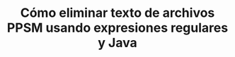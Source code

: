 ---
############################# Static ############################
layout: "auto-gen-gist"
draft: false
path: "es/redaction/java/regex/ppsm"
otherformats: CSV DOC DOCM DOCX DOT DOTM DOTX PDF POT POTM PPS PPSX PPT PPTM PPTX RTF XLS XLSM XLSX XLT XLTM XLTX  

############################# Head ############################
head_title: "Redactar PPSM texto a través de expresiones regulares en Java"
head_description: "La API Java de GroupDocs.Redaction permite a los desarrolladores redactar texto de PDF DOC DOCX RTF XLSX CSV PPT PPTX e imágenes usando expresiones regulares en Java"

############################# Header ############################
title: "Cómo eliminar texto de archivos PPSM usando expresiones regulares y Java"
description: "La API de GroupDocs.Redaction Java permite redactar, ocultar o eliminar texto confidencial de documentos de procesamiento de texto, hojas de trabajo, presentaciones, PDF e imágenes mediante expresiones regulares."

################### SubMenu/Download Button #####################
button:
    enable: true

############################# About ############################
about:
    enable: true
    title: "¿Qué es la desinfección de texto?"
    content: |
        La redacción o desinfección de texto es el proceso de eliminar el texto o la información confidencial o no deseada de los documentos digitales y dejar intacto el resto del documento o párrafo que lo contiene. La redacción ayuda a los usuarios, así como a la organización, a proteger su información confidencial ocultándola o eliminándola de forma permanente. Usando la API GroupDocs.Redaction Java, los usuarios ahora pueden redactar, ocultar o eliminar texto confidencial de documentos de procesamiento de texto, hojas de trabajo, presentaciones, PDF y archivos de imágenes rasterizadas. La API proporciona una amplia gama de opciones y métodos para la redacción de información privada en los documentos. Admite la búsqueda y la redacción mediante expresiones regulares, el uso de redacciones textuales (códigos de exención) o gráficas (rectángulos de colores) y mucho más. Entonces, ¿por qué no probarlo y automatizar el proceso de redacción de documentos descargando la API y explorando sus funciones básicas y avanzadas?

############################# Steps ############################
steps:
    enable: true
    block:
    - title_left: "Redactar PPSM usando expresiones regulares en Java"
      content_left: |
        GroupDocs.Redaction permite redactar fácilmente datos de naturaleza confidencial o privada de sus documentos. El caso de redacción más popular es eliminar un texto de un documento. 

        El siguiente código se puede usar para aplicar redacción textual a una parte particular de un documento usando una expresión regular. Permite a los usuarios reemplazar todos los números, haciendo coincidir el patrón "AA BB CCCCCC" con un rectángulo de color azul,

      title_right: "Eliminar datos confidenciales de PPSM"
      content_right: |
        * Cree una instancia de la clase [Redactor](https://apireference.groupdocs.com/redaction/java/com.groupdocs.redaction/Redactor) y cargue el archivo PPSM
        * Cree una instancia de la clase [RegexRedaction](https://apireference.groupdocs.com/redaction/java/com.groupdocs.redaction.redactions/RegexRedaction)
        * Llame al método redactor.apply con el objeto de la clase RegexRedaction
        * Llame al método redactor.save para guardar los cambios 

      gisthash: "6dea616a14aeeff21698dc03be62a341"
      gistfile: "RegularExpressionRedaction.java"
      
    - title_left: "Requisitos del sistema"
      content_left: |
        GroupDocs.Redaction for Java Las API son compatibles con las principales plataformas y sistemas operativos. Para obtener una guía completa de requisitos del sistema, visite [requisitos del sistema] (https://docs.groupdocs.com/redaction/java/system-requirements) Antes de ejecutar el código a continuación, asegúrese de tener los siguientes requisitos previos instalados en su sistema :
        * Sistemas operativos: Microsoft Windows, Linux, MacOS
        * Entorno de desarrollo: NetBeans, Intellij IDEA, Eclipse, etc.
        * Java Entorno de tiempo de ejecución: J2SE 6.0 y superior
        * Obtenga la última versión de GroupDocs.Redaction for Java de [Maven](https://repository.groupdocs.com/webapp/#/artifacts/browse/tree/General/repo/com/groupdocs/groupdocs-redaction)
        
      title_right: "Por qué usar GroupDocs.Redaction"
      content_right: |
        * Permita que los usuarios agreguen formatos de documentos personalizados y tipos de redacciones
        * No se requiere software adicional para eliminar información confidencial
        * Capacidad para configurar el documento de representación de rango de página como PDF
        * Manera fácil de redactar diferentes tipos de metadatos: nombre del autor, versión, título, tema, descripción y muchos más
        * Extracción de información del documento: tipo de archivo, número de páginas, etc.

############################# Demos ############################
demos:
    enable: true
############################# About Formats ############################
about_formats:
    enable: true
############################# More Formats ############################
more_formats:
    enable: true

############################# Back to top ###############################
back_to_top:
    enable: true
---
